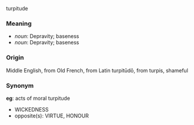 turpitude
### Meaning
+ _noun_: Depravity; baseness
+ _noun_: Depravity; baseness

### Origin

Middle English, from Old French, from Latin turpitūdō, from turpis, shameful

### Synonym

__eg__: acts of moral turpitude

+ WICKEDNESS
+ opposite(s): VIRTUE, HONOUR



